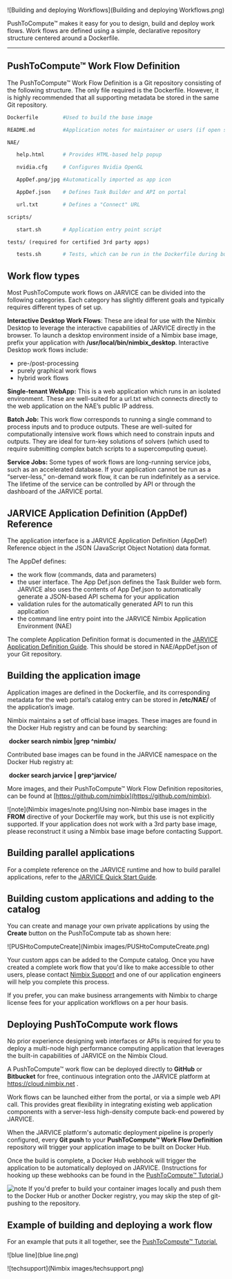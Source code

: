 ![Building and deploying Workflows](Building and deploying Workflows.png)

PushToCompute™ makes it easy for you to design, build and deploy work flows. Work flows are defined using a simple, declarative repository structure centered around a Dockerfile. <!--I think parts of this section do not belong with this topic, but need to rely on you to figure out which ones and where else to put them! Perhaps on an additional page? -->

------

## PushToCompute™ Work Flow Definition

The PushToCompute™ Work Flow Definition is a Git repository consisting of the following structure. The only file required is the Dockerfile. However, it is highly recommended that all supporting metadata be stored in the same Git repository.

```dockerfile
Dockerfile        #Used to build the base image

README.md         #Application notes for maintainer or users (if open source)

NAE/

   help.html      # Provides HTML-based help popup

   nvidia.cfg     # Configures Nvidia OpenGL

   AppDef.png/jpg #Automatically imported as app icon

   AppDef.json    # Defines Task Builder and API on portal

   url.txt        # Defines a "Connect" URL

scripts/

   start.sh       # Application entry point script

tests/ (required for certified 3rd party apps)

   tests.sh       # Tests, which can be run in the Dockerfile during build
```

## Work flow types

Most PushToCompute work flows on JARVICE can be divided into the following categories. Each category has slightly different goals and typically requires different types of set up.

**Interactive Desktop Work Flows**: These are ideal for use with the Nimbix Desktop to leverage the interactive capabilities of JARVICE directly in the browser. To launch a desktop environment inside of a Nimbix base image, prefix your application with **/usr/local/bin/nimbix_desktop**.  Interactive Desktop work flows include:

- pre-/post-processing  
- purely graphical work flows
- hybrid work flows

**Single-tenant WebApp:**  This is a web application which runs in an isolated environment. These are well-suited for a url.txt which connects directly to the web application on the NAE’s public IP address.

**Batch Job:** This work flow corresponds to running a single command to process inputs and to produce outputs. These are well-suited for computationally intensive work flows which need to constrain inputs and outputs. They are ideal for turn-key solutions of solvers (which used to require submitting complex batch scripts to a supercomputing queue).

**Service Jobs:** Some types of work flows are long-running service jobs, such as an accelerated database. If your application cannot be run as a “server-less,” on-demand work flow, it can be run indefinitely as a service. The lifetime of the service can be controlled by API or through the dashboard of the JARVICE portal.

## JARVICE Application Definition (AppDef) Reference

The application interface is a JARVICE Application Definition (AppDef) Reference object in the JSON (JavaScript Object Notation) data format. 

The AppDef defines:

- the work flow (commands, data and parameters)
- the user interface. The App Def.json defines the Task Builder web form.  JARVICE also uses the contents of App Def.json to automatically generate a JSON-based API schema for your application
- validation rules for the automatically generated API to run this application
- the command line entry point into the JARVICE Nimbix Application Environment (NAE)

The complete Application Definition format is documented in the [JARVICE Application Definition Guide](https://www.nimbix.net/jarvice-application-deployment-guide/). This should be stored in NAE/AppDef.json of your Git repository.

## Building the application image

Application images are defined in the Dockerfile, and its corresponding metadata for the web portal’s catalog entry can be stored in **/etc/NAE/** of the application’s image. 

Nimbix maintains a set of official base images. These images are found in the Docker Hub registry and can be found by searching:

​	**docker search nimbix |grep ^nimbix/**

Contributed base images can be found in the JARVICE namespace on the Docker Hub registry at:

​	**docker search jarvice | grep^jarvice/**

More images, and their PushToCompute™ Work Flow Definition repositories, can be found at [https://github.com/nimbix](https://github.com/nimbix). 

![note](Nimbix images/note.png)Using non-Nimbix base images in the **FROM** directive of your Dockerfile may work, but this use is not explicitly supported.  If your application does not work with a 3rd party base image, please reconstruct it using a Nimbix base image before contacting Support. 

## Building parallel applications

For a complete reference on the JARVICE runtime and how to build parallel applications, refer to the [JARVICE Quick Start Guide](https://www.nimbix.net/jarvice-quick-start-guide/).

## Building custom applications and adding to the catalog 

You can create and manage your own private applications by using the **Create** button on the PushToCompute tab as shown here:  

![PUSHtoComputeCreate](Nimbix images/PUSHtoComputeCreate.png)

Your custom apps can be added to the Compute catalog. Once you have created a complete work flow that you'd like to make accessible to other users, please contact [Nimbix Support](https://nimbix.zendesk.com/) and one of our application engineers will help you complete this process.

If you prefer, you can make business arrangements with Nimbix to charge license fees for your application workflows on a per hour basis.

## Deploying PushToCompute work flows

No prior experience designing web interfaces or APIs is required for you to deploy a multi-node high performance computing application that leverages the built-in capabilities of JARVICE on the Nimbix Cloud.

A PushToCompute™ work flow can be deployed directly to **GitHub** or **Bitbucket** for free, continuous integration onto the JARVICE platform at https://cloud.nimbix.net .  

Work flows can be launched either from the portal, or via a simple web API call. This provides great flexibility in integrating existing web application components with a server-less  high-density compute back-end powered by JARVICE.

When the JARVICE platform's automatic deployment pipeline is properly configured, every **Git push** to your **PushToCompute™ Work Flow Definition** repository will trigger your application image to be built on Docker Hub.

Once the build is complete, a Docker Hub webhook will trigger the application to be automatically deployed on JARVICE.  (Instructions for hooking up these webhooks can be found in the  [PushToCompute™ Tutorial.]())

![note](../Desktop/note.png) If  you'd prefer to build your container images locally and push them to the Docker Hub or another Docker registry, you may skip the step of git-pushing to the repository.

## Example of building and deploying a work flow

For an example that puts it all together, see the [PushToCompute™ Tutorial.]()

![blue line](blue line.png)

![techsupport](Nimbix images/techsupport.png)
